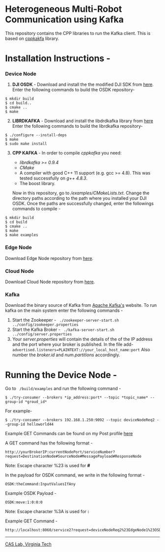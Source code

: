# Heterogeneous Multi-Robot Communication using Kafka

This repository contains the CPP libraries to run the Kafka client. This is based on [cppkakfa](https://github.com/mfontanini/cppkafka) library.

# Installation Instructions - 

### Device Node
1. **DJI OSDK** - Download and install the the modified DJI SDK from [here](https://github.com/vidurkakar/Onboard-SDK-x86).
Enter the following commands to build the OSDK repository-
```Shell
$ mkdir build
$ cd build..
$ cmake ..
$ make
```
2. **LIBRDKAFKA** - Download and install the libdrdkafka library from [here](https://github.com/edenhill/librdkafka)
Enter the following commands to build the librdkafka repository-
```Shell
$ ./configure --install-deps
$ make
$ sudo make install
```
3. **CPP KAFKA** - In order to compile _cppkafka_ you need:
    * _librdkafka >= 0.9.4_
    * _CMake_
    * A compiler with good C++ 11 support (e.g. gcc >= 4.8). This was tested successfully on _g++ 4.8.3_. 
    * The boost library.

     Now in this repository, go to  */examples/CMakeLists.txt*. Change the directory paths according to the path where you installed your DJI OSDK. Once the paths are successfully changed, enter the followings commands to compile - 
```Shell
$ mkdir build
$ cd build
$ cmake ..
$ make
$ make examples
```


### Edge Node
Download Edge Node repository from [here](https://github.com/vidurkakar/Spring-Kafka-Edge-Node-String).

### Cloud Node
Download Cloud Node repository from [here](https://github.com/vidurkakar/Spring-Kafka-Cloud-Node-String).

### Kafka
Download the binary source of Kafka from [Apache Kafka's](https://kafka.apache.org/downloads) website. To run kafka on the main system enter the following commands - 
1. Start the Zookeeper - ```
./zookeeper-server-start.sh ../config/zookeeper.properties```
2. Start the Kafka Broker - ```
./kafka-server-start.sh ../config/server.properties```
3. Your *server.properties* will contain the details of the of the IP address and the port where your broker is published. In the file add- ```
advertised.listeners=PLAINTEXT://your_local_host_name:port```
Also number the *broker.id* and *num.partitions* accordingly.

# Running the Device Node - 
Go to ``` /build/examples``` and run the following command - 
```
$ ./try-consumer --brokers *ip_address:port* --topic *topic_name* --group-id *groud_id*
```

For example- 
 ```
$ ./try-consumer --brokers 192.168.1.250:9092 --topic deviceNodeReq2 --group-id helloworld44
```


Example GET Commands can be found on my Post profile [here](https://documenter.getpostman.com/view/7078648/S1LwynQh)

A GET command has the following format -

```
http://yourBrokerIP:currentNodePort/serviceNumber?request=DestinationNode#SourceNode#MessagePayload#ResponseNode
```
Note: Escape character %23 is used for **#**

In the payload for OSDK command, we write in the following format - 
```
OSDK:theCommand:InputValuesIfAny
```

Example OSDK Payload - 
```
OSDK:move:1:0:0:0
```
Note: Escape character %3A is used for **:**

Example GET Command - 

```sh
http://localhost:8060/service2?request=deviceNodeReq2%23EdgeNode1%23OSDK%3Atakeoff%23edgeNodeResp1
```

-------------------
 [CAS Lab, Virginia Tech](https://caslab.ece.vt.edu/)
